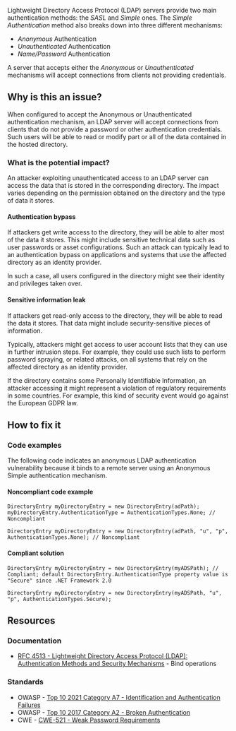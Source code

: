 Lightweight Directory Access Protocol (LDAP) servers provide two main authentication methods: the *SASL* and *Simple* ones. The
*Simple Authentication* method also breaks down into three different mechanisms:

-   *Anonymous* Authentication
-   *Unauthenticated* Authentication
-   *Name/Password* Authentication

A server that accepts either the *Anonymous* or *Unauthenticated* mechanisms will accept connections from clients not providing
credentials.

## Why is this an issue?

When configured to accept the Anonymous or Unauthenticated authentication mechanism, an LDAP server will accept connections from clients that do
not provide a password or other authentication credentials. Such users will be able to read or modify part or all of the data contained in the hosted
directory.

### What is the potential impact?

An attacker exploiting unauthenticated access to an LDAP server can access the data that is stored in the corresponding directory. The impact
varies depending on the permission obtained on the directory and the type of data it stores.

#### Authentication bypass

If attackers get write access to the directory, they will be able to alter most of the data it stores. This might include sensitive technical data
such as user passwords or asset configurations. Such an attack can typically lead to an authentication bypass on applications and systems that use the
affected directory as an identity provider.

In such a case, all users configured in the directory might see their identity and privileges taken over.

#### Sensitive information leak

If attackers get read-only access to the directory, they will be able to read the data it stores. That data might include security-sensitive pieces
of information.

Typically, attackers might get access to user account lists that they can use in further intrusion steps. For example, they could use such lists to
perform password spraying, or related attacks, on all systems that rely on the affected directory as an identity provider.

If the directory contains some Personally Identifiable Information, an attacker accessing it might represent a violation of regulatory requirements
in some countries. For example, this kind of security event would go against the European GDPR law.

## How to fix it

### Code examples

The following code indicates an anonymous LDAP authentication vulnerability because it binds to a remote server using an Anonymous Simple
authentication mechanism.

#### Noncompliant code example

    DirectoryEntry myDirectoryEntry = new DirectoryEntry(adPath);
    myDirectoryEntry.AuthenticationType = AuthenticationTypes.None; // Noncompliant
    
    DirectoryEntry myDirectoryEntry = new DirectoryEntry(adPath, "u", "p", AuthenticationTypes.None); // Noncompliant

#### Compliant solution

    DirectoryEntry myDirectoryEntry = new DirectoryEntry(myADSPath); // Compliant; default DirectoryEntry.AuthenticationType property value is "Secure" since .NET Framework 2.0
    
    DirectoryEntry myDirectoryEntry = new DirectoryEntry(myADSPath, "u", "p", AuthenticationTypes.Secure);

## Resources

### Documentation

-   [RFC 4513 - Lightweight Directory Access Protocol (LDAP): Authentication
  Methods and Security Mechanisms](https://datatracker.ietf.org/doc/html/rfc4513#section-5) - Bind operations

### Standards

-   OWASP - [Top 10 2021 Category A7 - Identification and
  Authentication Failures](https://owasp.org/Top10/A07_2021-Identification_and_Authentication_Failures/)
-   OWASP - [Top 10 2017 Category A2 - Broken Authentication](https://owasp.org/www-project-top-ten/2017/A2_2017-Broken_Authentication)
-   CWE - [CWE-521 - Weak Password Requirements](https://cwe.mitre.org/data/definitions/521)